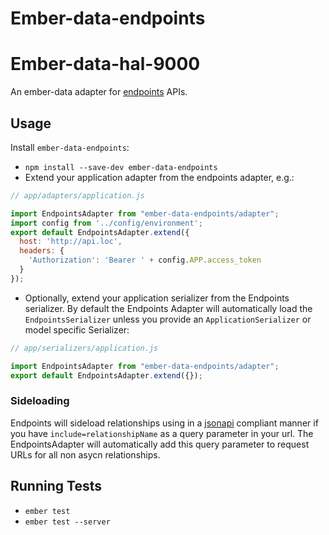# Ember-data-endpoints
# Ember-data-hal-9000

An ember-data adapter for [endpoints](https://github.com/endpoints/endpoints) APIs.

## Usage

Install `ember-data-endpoints`:

 * `npm install --save-dev ember-data-endpoints`
 * Extend your application adapter from the endpoints adapter, e.g.:

```javascript
// app/adapters/application.js

import EndpointsAdapter from "ember-data-endpoints/adapter";
import config from '../config/environment';
export default EndpointsAdapter.extend({
  host: 'http://api.loc',
  headers: {
    'Authorization': 'Bearer ' + config.APP.access_token
  }
});
```

 * Optionally, extend your application serializer from the Endpoints serializer. By default the Endpoints Adapter will automatically load the `EndpointsSerializer` unless you provide an `ApplicationSerializer` or model specific Serializer: 

```javascript
// app/serializers/application.js

import EndpointsAdapter from "ember-data-endpoints/adapter";
export default EndpointsAdapter.extend({});
```


### Sideloading

Endpoints will sideload relationships using in a [jsonapi](http://jsonapi.org) compliant manner if you have `include=relationshipName` as a query parameter in your url. The EndpointsAdapter will automatically add this query parameter to request URLs for all non asycn relationships.


## Running Tests

* `ember test`
* `ember test --server`
